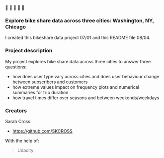 :bicyclist: :bicyclist: :bicyclist: :bicyclist: :bicyclist:

### Explore bike share data across three cities: Washington, NY, Chicago
I created this bikeshare data project 07/01 and this README file 08/04.

### Project description
My project explores bike share data across three cities to answer three questions:
 - how does user type vary across cities and does user behaviour change between subscribers and customers
 - how extreme values impact on frequency plots and numerical summaries for trip duration
 - how travel times differ over seasons and between weekends/weekdays

### Creators
Sarah Cross
 - <https://github.com/SKCROSS>

With the help of:
> Udacity
